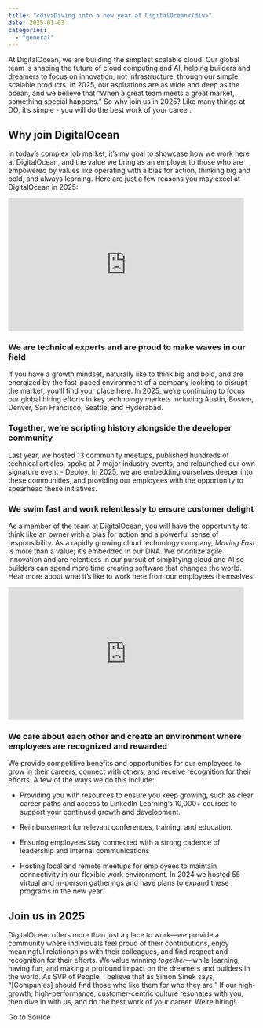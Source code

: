 ```yaml
---
title: "<div>Diving into a new year at DigitalOcean</div>"
date: 2025-01-03
categories: 
  - "general"
---
```


At DigitalOcean, we are building the simplest scalable cloud. Our global team is shaping the future of cloud computing and AI, helping builders and dreamers to focus on innovation, not infrastructure, through our simple, scalable products. In 2025, our aspirations are as wide and deep as the ocean, and we believe that “When a great team meets a great market, something special happens.” So why join us in 2025? Like many things at DO, it’s simple - you will do the best work of your career.

## Why join DigitalOcean

In today’s complex job market, it’s my goal to showcase how we work here at DigitalOcean, and the value we bring as an employer to those who are empowered by values like operating with a bias for action, thinking big and bold, and always learning. Here are just a few reasons you may excel at DigitalOcean in 2025:

<iframe src="https://www.youtube.com/embed/pOM5NiH7HiU" class="youtube" height="270" width="480" style="aspect-ratio: 16/9" frameborder="0" allowfullscreen><a href="https://www.youtube.com/watch?v=pOM5NiH7HiU" target="_blank">View YouTube video</a></iframe>

### We are technical experts and are proud to make waves in our field

If you have a growth mindset, naturally like to think big and bold, and are energized by the fast-paced environment of a company looking to disrupt the market, you’ll find your place here. In 2025, we’re continuing to focus our global hiring efforts in key technology markets including Austin, Boston, Denver, San Francisco, Seattle, and Hyderabad.

### Together, we’re scripting history alongside the developer community

Last year, we hosted 13 community meetups, published hundreds of technical articles, spoke at 7 major industry events, and relaunched our own signature event - Deploy. In 2025, we are embedding ourselves deeper into these communities, and providing our employees with the opportunity to spearhead these initiatives.

### We swim fast and work relentlessly to ensure customer delight

As a member of the team at DigitalOcean, you will have the opportunity to think like an owner with a bias for action and a powerful sense of responsibility. As a rapidly growing cloud technology company, _Moving Fast_ is more than a value; it’s embedded in our DNA. We prioritize agile innovation and are relentless in our pursuit of simplifying cloud and AI so builders can spend more time creating software that changes the world. Hear more about what it’s like to work here from our employees themselves:

<iframe src="https://www.youtube.com/embed/ZzsoGvqRHEU" class="youtube" height="270" width="480" style="aspect-ratio: 16/9" frameborder="0" allowfullscreen><a href="https://www.youtube.com/watch?v=ZzsoGvqRHEU" target="_blank">View YouTube video</a></iframe>

### We care about each other and create an environment where employees are recognized and rewarded

We provide competitive benefits and opportunities for our employees to grow in their careers, connect with others, and receive recognition for their efforts. A few of the ways we do this include:

- Providing you with resources to ensure you keep growing, such as clear career paths and access to LinkedIn Learning’s 10,000+ courses to support your continued growth and development.
    
- Reimbursement for relevant conferences, training, and education.
    
- Ensuring employees stay connected with a strong cadence of leadership and internal communications
    
- Hosting local and remote meetups for employees to maintain connectivity in our flexible work environment. In 2024 we hosted 55 virtual and in-person gatherings and have plans to expand these programs in the new year.
    

## Join us in 2025

DigitalOcean offers more than just a place to work—we provide a community where individuals feel proud of their contributions, enjoy meaningful relationships with their colleagues, and find respect and recognition for their efforts. We value winning _together_—while learning, having fun, and making a profound impact on the dreamers and builders in the world. As SVP of People, I believe that as Simon Sinek says, “\[Companies\] should find those who like them for who they are.” If our high-growth, high-performance, customer-centric culture resonates with you, then dive in with us, and do the best work of your career. We’re hiring!

Go to Source
